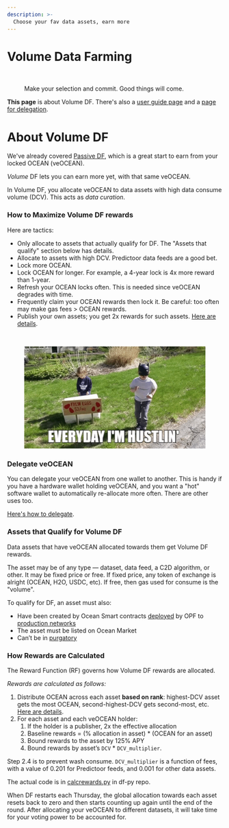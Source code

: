 ```yaml
---
description: >-
  Choose your fav data assets, earn more
---
```


# Volume Data Farming

<figure><img src="../.gitbook/assets/gif/avatar-plugin.gif" alt=""><figcaption><p>Make your selection and commit. Good things will come.</p></figcaption></figure>

**This page** is about Volume DF. There's also a [user guide page](volumedf-guide.md) and a [page for delegation](delegate.md).

# About Volume DF

We've already covered [Passive DF](passivedf.md), which is a great start to earn from your locked OCEAN (veOCEAN).

_Volume_ DF lets you can earn more yet, with that same veOCEAN.

In Volume DF, you allocate veOCEAN to data assets with high data consume volume (DCV). This acts as _data curation_.

### How to Maximize Volume DF rewards

Here are tactics:

- Only allocate to assets that actually qualify for DF. The "Assets that qualify" section below has details.
- Allocate to assets with high DCV. Predictoor data feeds are a good bet.
- Lock more OCEAN.
- Lock OCEAN for longer. For example, a 4-year lock is 4x more reward than 1-year.
- Refresh your OCEAN locks often. This is needed since veOCEAN degrades with time.
- Frequently claim your OCEAN rewards then lock it. Be careful: too often may make gas fees > OCEAN rewards.
- Publish your own assets; you get 2x rewards for such assets. [Here are details](https://blog.oceanprotocol.com/data-farming-publisher-rewards-f2639525e508).

<br>

<figure><img src="../.gitbook/assets/gif/hustlin.gif" alt=""><figcaption></figcaption></figure>

### Delegate veOCEAN

You can delegate your veOCEAN from one wallet to another. This is handy if you have a hardware wallet holding veOCEAN, and you want a "hot" software wallet to automatically re-allocate more often. There are other uses too. 

[Here's how to delegate](delegate.md).

### Assets that Qualify for Volume DF

Data assets that have veOCEAN allocated towards them get Volume DF rewards.

The asset may be of any type — dataset, data feed, a C2D algorithm, or other. It may be fixed price or free. If fixed price, any token of exchange is alright (OCEAN, H2O, USDC, etc). If free, then gas used for consume is the "volume".

To qualify for DF, an asset must also:

* Have been created by Ocean Smart contracts [deployed](https://github.com/oceanprotocol/contracts/blob/main/addresses/address.json) by OPF to [production networks](../discover/networks/README.md)
* The asset must be listed on Ocean Market
* Can’t be in [purgatory](https://github.com/oceanprotocol/list-purgatory/blob/main/policies/README.md)


### How Rewards are Calculated

The Reward Function (RF) governs how Volume DF rewards are allocated.

_Rewards are calculated as follows:_

1. Distribute OCEAN across each asset **based on rank**: highest-DCV asset gets the most OCEAN, second-highest-DCV gets second-most, etc. [Here are details](https://blog.oceanprotocol.com/data-farming-df22-completed-df23-started-reward-function-tuned-ffd4359657ee).
1. For each asset and each veOCEAN holder:
   1. If the holder is a publisher, 2x the effective allocation
   1. Baseline rewards = (% allocation in asset) \* (OCEAN for an asset)
   1. Bound rewards to the asset by 125% APY
   1. Bound rewards by asset’s `DCV` \* `DCV_multiplier`.

Step 2.4 is to prevent wash consume. `DCV_multiplier` is a function of fees, with a value of 0.201 for Predictoor feeds, and 0.001 for other data assets.

The actual code is in [calcrewards.py](https://github.com/oceanprotocol/df-py/blob/main/df_py/volume/calc_rewards.py) in df-py repo.

When DF restarts each Thursday, the global allocation towards each asset resets back to zero and then starts counting up again until the end of the round. After allocating your veOCEAN to different datasets, it will take time for your voting power to be accounted for. 

